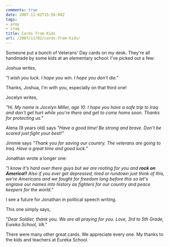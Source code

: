 ```yaml
---
comments: true
date: 2007-11-02T15:56:04Z
tags:
- army
- iraq
title: Cards from Kids
url: /2007/11/02/cards-from-kids/
---
```


<p>Someone put a bunch of Veterans' Day cards on my desk. They're all handmade by some kids at an elementary school. I've picked out a few:</p>
<p>Joshua writes,</p>
<p><em>"I wish you luck. I hope you win. I hope you don't die."</em></p>
<p>Thanks, Joshua, I'm with you, especially on that third one!</p>
<p>Jocelyn writes,</p>
<p><em>"Hi. My name is Jocelyn Miller, age 10. I hope you have a safe trip to Iraq and don't get hurt while you're there and get to come home soon. Thanks for protecting us."</em></p>
<p>Alena (9 years old) says <em>"Have a good time! Be strong and brave. Don't be scared just fight your best!"</em></p>
<p>Jimmie says <em>"Thank you for saving our country. The veterans are going to Iraq. Have a great time and good luck."</em></p>
<p>Jonathan wrote a longer one:</p>
<p><em>"I know it's hard over there guys but we are rooting for you and <strong>rock on America!!</strong> Also if you ever get depressed, tired or rundown just think of this, we're Americans and we fought for freedom long before this so let's engrave our names into history as fighters for our country and peace keepers for the world."</em></p>
<p>I see a future for Jonathan in political speech writing.</p>
<p>This one simply says,</p>
<p><em>"Dear Soldier, thank you. We are all praying for you. Love, 3rd to 5th Grade, Eureka School, VA."</em></p>
<p>There were many other great cards. We appreciate every one.  My thanks to the kids and teachers at Eureka School.</p>
